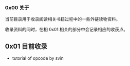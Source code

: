 ### 0x00 关于

当前目录用于收录阅读相关书籍过程中的一些外链读物资料。

收录资料的同时，在相 0x01 相关的部分中会记录相应的收获点。

## 0x01 目前收录

- tutorial of opcode by svin
